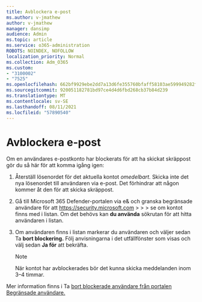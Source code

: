 ```yaml
---
title: Avblockera e-post
ms.author: v-jmathew
author: v-jmathew
manager: dansimp
audience: Admin
ms.topic: article
ms.service: o365-administration
ROBOTS: NOINDEX, NOFOLLOW
localization_priority: Normal
ms.collection: Adm_O365
ms.custom:
- "3100002"
- "7525"
ms.openlocfilehash: 662bf9929ebe2dd7a13d6fe355760bfaff58103ae599949282f86da4b7e2a8e7
ms.sourcegitcommit: 920051182781bd97ce4d4d6fbd268cb37b84d239
ms.translationtype: MT
ms.contentlocale: sv-SE
ms.lasthandoff: 08/11/2021
ms.locfileid: "57890540"
---
```

# <a name="unblock-email"></a>Avblockera e-post

Om en användares e-postkonto har blockerats för att ha skickat skräppost gör du så här för att komma igång igen:

1. Återställ lösenordet för det aktuella kontot *omedelbart.* Skicka inte det nya lösenordet till användaren via e-post. Det förhindrar att någon kommer åt den för att skicka skräppost.
2. Gå till Microsoft 365 Defender-portalen via e& och granska begränsade användare för att <https://security.microsoft.com> \>  \>  \>  se om kontot finns med i listan. Om det behövs kan **du använda** sökrutan för att hitta användaren i listan.
3. Om användaren finns i listan markerar du användaren och väljer sedan Ta **bort blockering.** Följ anvisningarna i det utfällfönster som visas och välj sedan **Ja för** att bekräfta.

   > [!NOTE]
   > När kontot har avblockerades bör det kunna skicka meddelanden inom 3–4 timmar.

Mer information finns i Ta [bort blockerade användare från portalen Begränsade användare.](https://docs.microsoft.com/microsoft-365/security/office-365-security/removing-user-from-restricted-users-portal-after-spam)

